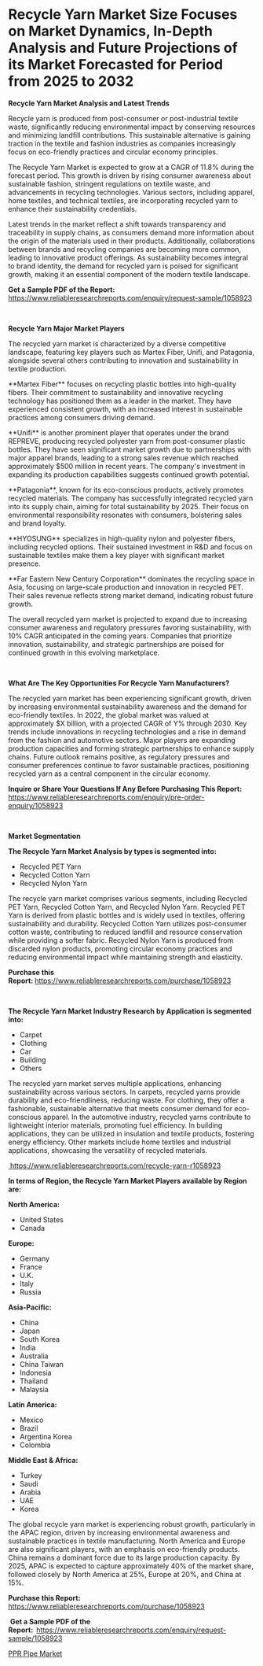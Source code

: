 <p><h1>Recycle Yarn Market Size Focuses on Market Dynamics, In-Depth Analysis and Future Projections of its Market Forecasted for Period from 2025 to 2032</h1></p><p><strong>Recycle Yarn Market Analysis and Latest Trends</strong></p>
<p><p>Recycle yarn is produced from post-consumer or post-industrial textile waste, significantly reducing environmental impact by conserving resources and minimizing landfill contributions. This sustainable alternative is gaining traction in the textile and fashion industries as companies increasingly focus on eco-friendly practices and circular economy principles.</p><p>The Recycle Yarn Market is expected to grow at a CAGR of 11.8% during the forecast period. This growth is driven by rising consumer awareness about sustainable fashion, stringent regulations on textile waste, and advancements in recycling technologies. Various sectors, including apparel, home textiles, and technical textiles, are incorporating recycled yarn to enhance their sustainability credentials.</p><p>Latest trends in the market reflect a shift towards transparency and traceability in supply chains, as consumers demand more information about the origin of the materials used in their products. Additionally, collaborations between brands and recycling companies are becoming more common, leading to innovative product offerings. As sustainability becomes integral to brand identity, the demand for recycled yarn is poised for significant growth, making it an essential component of the modern textile landscape.</p></p>
<p><strong>Get a Sample PDF of the Report:&nbsp;</strong> <a href="https://www.reliableresearchreports.com/enquiry/request-sample/1058923?utm_campaign=3084&utm_medium=2&utm_source=Github&utm_content=ia&utm_term=02042025&utm_id=recycle-yarn">https://www.reliableresearchreports.com/enquiry/request-sample/1058923</a></p>
<p>&nbsp;</p>
<p><strong>Recycle Yarn Major Market Players</strong></p>
<p><p>The recycled yarn market is characterized by a diverse competitive landscape, featuring key players such as Martex Fiber, Unifi, and Patagonia, alongside several others contributing to innovation and sustainability in textile production.</p><p>**Martex Fiber** focuses on recycling plastic bottles into high-quality fibers. Their commitment to sustainability and innovative recycling technology has positioned them as a leader in the market. They have experienced consistent growth, with an increased interest in sustainable practices among consumers driving demand.</p><p>**Unifi** is another prominent player that operates under the brand REPREVE, producing recycled polyester yarn from post-consumer plastic bottles. They have seen significant market growth due to partnerships with major apparel brands, leading to a strong sales revenue which reached approximately $500 million in recent years. The company's investment in expanding its production capabilities suggests continued growth potential.</p><p>**Patagonia**, known for its eco-conscious products, actively promotes recycled materials. The company has successfully integrated recycled yarn into its supply chain, aiming for total sustainability by 2025. Their focus on environmental responsibility resonates with consumers, bolstering sales and brand loyalty.</p><p>**HYOSUNG** specializes in high-quality nylon and polyester fibers, including recycled options. Their sustained investment in R&D and focus on sustainable textiles make them a key player with significant market presence.</p><p>**Far Eastern New Century Corporation** dominates the recycling space in Asia, focusing on large-scale production and innovation in recycled PET. Their sales revenue reflects strong market demand, indicating robust future growth.</p><p>The overall recycled yarn market is projected to expand due to increasing consumer awareness and regulatory pressures favoring sustainability, with 10% CAGR anticipated in the coming years. Companies that prioritize innovation, sustainability, and strategic partnerships are poised for continued growth in this evolving marketplace.</p></p>
<p>&nbsp;</p>
<p><strong>What Are The Key Opportunities For Recycle Yarn Manufacturers?</strong></p>
<p><p>The recycled yarn market has been experiencing significant growth, driven by increasing environmental sustainability awareness and the demand for eco-friendly textiles. In 2022, the global market was valued at approximately $X billion, with a projected CAGR of Y% through 2030. Key trends include innovations in recycling technologies and a rise in demand from the fashion and automotive sectors. Major players are expanding production capacities and forming strategic partnerships to enhance supply chains. Future outlook remains positive, as regulatory pressures and consumer preferences continue to favor sustainable practices, positioning recycled yarn as a central component in the circular economy.</p></p>
<p><strong>Inquire or Share Your Questions If Any Before Purchasing This Report:</strong> <a href="https://www.reliableresearchreports.com/enquiry/pre-order-enquiry/1058923?utm_campaign=3084&utm_medium=2&utm_source=Github&utm_content=ia&utm_term=02042025&utm_id=recycle-yarn">https://www.reliableresearchreports.com/enquiry/pre-order-enquiry/1058923</a></p>
<p>&nbsp;</p>
<p><strong>Market Segmentation</strong></p>
<p><strong>The Recycle Yarn Market Analysis by types is segmented into:</strong></p>
<p><ul><li>Recycled PET Yarn</li><li>Recycled Cotton Yarn</li><li>Recycled Nylon Yarn</li></ul></p>
<p><p>The recycle yarn market comprises various segments, including Recycled PET Yarn, Recycled Cotton Yarn, and Recycled Nylon Yarn. Recycled PET Yarn is derived from plastic bottles and is widely used in textiles, offering sustainability and durability. Recycled Cotton Yarn utilizes post-consumer cotton waste, contributing to reduced landfill and resource conservation while providing a softer fabric. Recycled Nylon Yarn is produced from discarded nylon products, promoting circular economy practices and reducing environmental impact while maintaining strength and elasticity.</p></p>
<p><strong>Purchase this Report:&nbsp;</strong><a href="https://www.reliableresearchreports.com/purchase/1058923?utm_campaign=3084&utm_medium=2&utm_source=Github&utm_content=ia&utm_term=02042025&utm_id=recycle-yarn">https://www.reliableresearchreports.com/purchase/1058923</a></p>
<p>&nbsp;</p>
<p><strong>The Recycle Yarn Market Industry Research by Application is segmented into:</strong></p>
<p><ul><li>Carpet</li><li>Clothing</li><li>Car</li><li>Building</li><li>Others</li></ul></p>
<p><p>The recycled yarn market serves multiple applications, enhancing sustainability across various sectors. In carpets, recycled yarns provide durability and eco-friendliness, reducing waste. For clothing, they offer a fashionable, sustainable alternative that meets consumer demand for eco-conscious apparel. In the automotive industry, recycled yarns contribute to lightweight interior materials, promoting fuel efficiency. In building applications, they can be utilized in insulation and textile products, fostering energy efficiency. Other markets include home textiles and industrial applications, showcasing the versatility of recycled materials.</p></p>
<p><a href="https://www.reliableresearchreports.com/recycle-yarn-r1058923?utm_campaign=3084&utm_medium=2&utm_source=Github&utm_content=ia&utm_term=02042025&utm_id=recycle-yarn">&nbsp;https://www.reliableresearchreports.com/recycle-yarn-r1058923</a></p>
<p><strong>In terms of Region, the Recycle Yarn Market Players available by Region are:</strong></p>
<p>
    <p> <strong> North America: </strong>
        <ul>
            <li>United States</li>
            <li>Canada</li>
        </ul>
        </p> 
    <p> <strong> Europe: </strong>
        <ul>
            <li>Germany</li>
            <li>France</li>
            <li>U.K.</li>
            <li>Italy</li>
            <li>Russia</li>
        </ul>
        </p> 
    <p> <strong> Asia-Pacific: </strong>
        <ul>
            <li>China</li>
            <li>Japan</li>
            <li>South Korea</li>
            <li>India</li>
            <li>Australia</li>
            <li>China Taiwan</li>
            <li>Indonesia</li>
            <li>Thailand</li>
            <li>Malaysia</li>
        </ul>
        </p> 
    <p> <strong> Latin America: </strong>
        <ul>
            <li>Mexico</li>
            <li>Brazil</li>
            <li>Argentina Korea</li>
            <li>Colombia</li>
        </ul>
        </p> 
    <p> <strong> Middle East & Africa: </strong>
        <ul>
            <li>Turkey</li>
            <li>Saudi</li>
            <li>Arabia</li>
            <li>UAE</li>
            <li>Korea</li>
        </ul>
    </p>
    </p>
<p><p>The global recycle yarn market is experiencing robust growth, particularly in the APAC region, driven by increasing environmental awareness and sustainable practices in textile manufacturing. North America and Europe are also significant players, with an emphasis on eco-friendly products. China remains a dominant force due to its large production capacity. By 2025, APAC is expected to capture approximately 40% of the market share, followed closely by North America at 25%, Europe at 20%, and China at 15%.</p></p>
<p><strong>Purchase this Report: </strong><a href="https://www.reliableresearchreports.com/purchase/1058923?utm_campaign=3084&utm_medium=2&utm_source=Github&utm_content=ia&utm_term=02042025&utm_id=recycle-yarn">https://www.reliableresearchreports.com/purchase/1058923</a></p>
<p>&nbsp;<strong>Get a Sample PDF of the Report:&nbsp;&nbsp;</strong><a href="https://www.reliableresearchreports.com/enquiry/request-sample/1058923?utm_campaign=3084&utm_medium=2&utm_source=Github&utm_content=ia&utm_term=02042025&utm_id=recycle-yarn">https://www.reliableresearchreports.com/enquiry/request-sample/1058923</a></p>
<p><strong></strong></p>
<p><p><a href="https://github.com/daphnyvashdi/Market-Research-Report-List-1/blob/main/ppr-pipe-market.md?utm_campaign=3084&utm_medium=2&utm_source=Github&utm_content=ia&utm_term=02042025&utm_id=recycle-yarn">PPR Pipe Market</a></p></p>